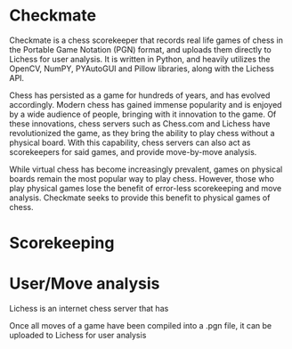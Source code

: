 # Checkmate

Checkmate is a chess scorekeeper that records real life games of chess in the Portable Game Notation (PGN) format, and uploads them directly to Lichess for user analysis. It is written in Python, and heavily utilizes the OpenCV, NumPY, PYAutoGUI and Pillow libraries, along with the Lichess API. 

Chess has persisted as a game for hundreds of years, and has evolved accordingly. Modern chess has gained immense popularity and is enjoyed by a wide audience of people, bringing with it innovation to the game. Of these innovations, chess servers such as Chess.com and Lichess have revolutionized the game, as they bring the ability to play chess without a physical board. With this capability, chess servers can also act as scorekeepers for said games, and provide move-by-move analysis. 

While virtual chess has become increasingly prevalent, games on physical boards remain the most popular way to play chess. However, those who play physical games lose the benefit of error-less scorekeeping and move analysis. Checkmate seeks to provide this benefit to physical games of chess. 

# Scorekeeping

# User/Move analysis

Lichess is an internet chess server that has 

Once all moves of a game have been compiled into a .pgn file, it can be uploaded to Lichess for user analysis
